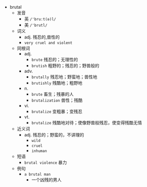 - brutal
  - 发音
    - 英 `/'bruːt(ə)l/`
    - 美 `/'brutl/`
  - 词义
    - adj. 残忍的,兽性的
    - `very cruel and violent`
  - 同根词
    - adj.
      - `brute` 残忍的；无理性的
      - `brutish` 粗野的；残忍的；野兽般的
    - adv.
      - `brutally` 残忍地；野蛮地；兽性地
      - `brutishly` 残酷地；粗野地
    - n.
      - `brute` 畜生；残暴的人
      - `brutalization` 兽性；残酷
    - vi.
      - `brutalize` 变粗暴；变残忍
    - vt.
      - `brutalize` 残酷地对待；使像野兽般残忍，使变得残酷无情
  - 近义词
    - adj. 残忍的；野蛮的，不讲理的
      - `wild`
      - `cruel`
      - `inhuman`
  - 短语
    - `brutal violence` 暴力 
  - 例句
    - `a brutal man`
      - 一个凶残的男人

